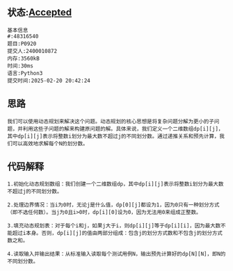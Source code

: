 
## 状态:[Accepted](http://dsbpython.openjudge.cn/dspythonbook/solution/48316540/)
    基本信息
    #:48316540
    题目:P0920
    提交人:2400010872
    内存:3560kB
    时间:30ms
    语言:Python3
    提交时间:2025-02-20 20:42:24

    

## 思路
    我们可以使用动态规划来解决这个问题。动态规划的核心思想是将复杂问题分解为更小的子问题，并利用这些子问题的解来构建原问题的解。具体来说，我们定义一个二维数组dp[i][j]，其中dp[i][j]表示将整数i划分为最大数不超过j的不同划分数。通过递推关系和预先计算，我们可以高效地求解每个N的划分数。
## 代码解释
    1.初始化动态规划数组：我们创建一个二维数组dp，其中dp[i][j]表示将整数i划分为最大数不超过j的不同划分数。

    2.处理边界情况：当i为0时，无论j是什么值，dp[0][j]都设为1，因为0只有一种划分方式（即不选任何数）。当j为0且i>0时，dp[i][0]设为0，因为无法用0来组成正整数。

    3.填充动态规划表：对于每个i和j，如果j大于i，则dp[i][j]等于dp[i][i]，因为最大数不能超过i本身。否则，dp[i][j]的值由两部分组成：包含j的划分方式数和不包含j的划分方式数之和。

    4.读取输入并输出结果：从标准输入读取每个测试用例N，输出预先计算好的dp[N][N]，即N的不同划分数。
